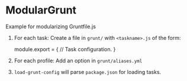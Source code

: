 ModularGrunt
============

Example for modularizing Gruntfile.js

1. For each task: Create a file in `grunt/` with `<taskname>.js` of the form:

    module.export = {
      // Task configuration.
    }

2. For each profile: Add an option in `grunt/aliases.yml`

3. `load-grunt-config` will parse `package.json` for loading tasks.
